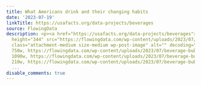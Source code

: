 ```yaml
---
title: What Americans drink and their changing habits
date: '2023-07-19'
linkTitle: https://usafacts.org/data-projects/beverages
source: FlowingData
description: <p><a href="https://usafacts.org/data-projects/beverages"><img width="750"
  height="344" src="https://flowingdata.com/wp-content/uploads/2023/07/beverage-bubbles-750x344.png"
  class="attachment-medium size-medium wp-post-image" alt="" decoding="async" srcset="https://flowingdata.com/wp-content/uploads/2023/07/beverage-bubbles-750x344.png
  750w, https://flowingdata.com/wp-content/uploads/2023/07/beverage-bubbles-1090x500.png
  1090w, https://flowingdata.com/wp-content/uploads/2023/07/beverage-bubbles-210x96.png
  210w, https://flowingdata.com/wp-content/uploads/2023/07/beverage-bubbles-768x352.png
  ...
disable_comments: true
---
```

<p><a href="https://usafacts.org/data-projects/beverages"><img width="750" height="344" src="https://flowingdata.com/wp-content/uploads/2023/07/beverage-bubbles-750x344.png" class="attachment-medium size-medium wp-post-image" alt="" decoding="async" srcset="https://flowingdata.com/wp-content/uploads/2023/07/beverage-bubbles-750x344.png 750w, https://flowingdata.com/wp-content/uploads/2023/07/beverage-bubbles-1090x500.png 1090w, https://flowingdata.com/wp-content/uploads/2023/07/beverage-bubbles-210x96.png 210w, https://flowingdata.com/wp-content/uploads/2023/07/beverage-bubbles-768x352.png ...